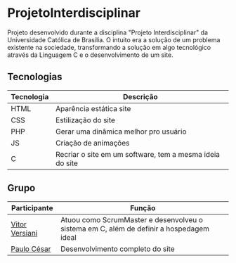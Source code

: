 # ProjetoInterdisciplinar
Projeto desenvolvido durante a disciplina "Projeto Interdisciplinar" da Universidade Católica de Brasília. O intuito era a solução de um problema existente na sociedade, transformando a solução em algo tecnológico através da Linguagem C e o desenvolvimento de um site.

## Tecnologias

| Tecnologia | Descrição |
| --------- | --------- |
| HTML | Aparência estática site |
| CSS | Estilização do site |
| PHP | Gerar uma dinâmica melhor pro usuário |
| JS | Criação de animações |
| C | Recriar o site em um software, tem a mesma ideia do site |

## Grupo

| Participante | Função |
| --------- | --------- |
| [Vitor Versiani](https://github.com/vitorvd) | Atuou como ScrumMaster e desenvolveu o sistema em C, além de definir a hospedagem ideal |
| [Paulo César](https://github.com/paulocesarf) | Desenvolvimento completo do site |

